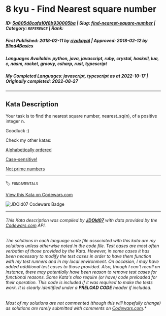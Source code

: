 # 8 kyu - Find Nearest square number

##### **ID**: [5a805d8cafa10f8b930005ba](https://www.codewars.com/kata/5a805d8cafa10f8b930005ba) | **Slug**: [find-nearest-square-number](https://www.codewars.com/kata/5a805d8cafa10f8b930005ba) | **Category**: `REFERENCE` | **Rank**: <span style="color:white">8 kyu</span>

##### **First Published**: 2018-02-11 ***by*** [riyakayal](https://www.codewars.com/users/riyakayal) | **Approved**: 2018-02-12 ***by*** [Blind4Basics](https://www.codewars.com/users/Blind4Basics)

##### **Languages Available**: python, java, javascript, ruby, crystal, haskell, lua, c, nasm, racket, groovy, csharp, rust, typescript

##### **My Completed Languages**: javascript, typescript ***as at*** 2022-10-17 | **Originally completed**: 2022-08-27

---

## Kata Description


Your task is to find the nearest square number, nearest\_sq(n), of a positive integer n.



Goodluck :)



Check my other katas:



<a href="https://www.codewars.com/kata/5a8059b1fd577709860000f6">Alphabetically ordered </a>



<a href="https://www.codewars.com/kata/5a805631ba1bb55b0c0000b8">Case-sensitive! </a>



<a href="https://www.codewars.com/kata/5a9a70cf5084d74ff90000f7">Not prime numbers </a>

---


🏷 `FUNDAMENTALS`


[View this Kata on Codewars.com](https://www.codewars.com/kata/5a805d8cafa10f8b930005ba)

![](https://www.codewars.com/users/jdold07/badges/large "JDOld07 Codewars Badge")

---

###### *This Kata description was compiled by [**JDOld07**](https://tpstech.dev) with data provided by the [Codewars.com](https://www.codewars.com) API.*

###### *The solutions in each language code file associated with this kata are my solutions unless otherwise noted in the code file.  Test cases are most often verbatim of those provided by the Kata.  However, in some cases it has been necessary to modify the test cases in order to have them function with my test runners and in my local environment.  On occasion, I may have added additional test cases to those provided.  Also, though I can't recall an instance, there may potentially have been reason to remove test cases for functional reasons.  Some Kata's also require (*or have*) code preloaded for their operation.  This code is included if it was required to make the tests work.  It is clearly identified under a **PRELOAD CODE** header if included.*

###### Most of my solutions are not commented (*though this will hopefully change*) as solutions are rarely submitted with comments on [Codewars.com](https://www.codewars.com).*
